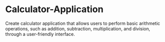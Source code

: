 # Calculator-Application
Create calculator application that allows users to perform basic arithmetic operations, such as addition, subtraction, multiplication, and division, through a user-friendly interface.
